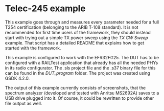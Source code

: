 # Telec-245 example

This example goes through and measures every parameter needed for a full T254 certification (belonging to the ARIB T-108 standard). It is not recommended for first time users of the framework, they should instead start with trying out a simple TX power sweep using the *TX CW Sweep* example. That script has a detailed README that explains how to get started with the framework.

This example is configured to work with the EFR32FG25. The DUT has to be configured with a RAILTest application that already has all the needed PHYs in its radio configurator. The .sls project file and the .s37 binary file for this can be found in the *DUT_program* folder. The project was created using GSDK 4.2.0.

The output of this example currently consists of screenshots, that the spectrum analyzer (developed and tested with Anritsu MS2692A) saves to a USB drive plugged into it.
Of course, it could be rewritten to provide other file output as well.